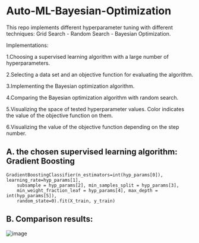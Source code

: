 # Auto-ML-Bayesian-Optimization
This repo implements different hyperparameter tuning with different techniques: Grid Search - Random Search - Bayesian Optimization.

Implementations:

1.Choosing a supervised learning algorithm with a large number of hyperparameters.

2.Selecting a data set and an objective function for evaluating the algorithm.

3.Implementing the Bayesian optimization algorithm.

4.Comparing the Bayesian optimization algorithm with random search.

5.Visualizing the space of tested hyperparameter values. Color indicates the value of the objective function on them.

6.Visualizing the value of the objective function depending on the step number.

## A. the chosen supervised learning algorithm: Gradient Boosting
~~~
GradientBoostingClassifier(n_estimators=int(hyp_params[0]), learning_rate=hyp_params[1],
    subsample = hyp_params[2], min_samples_split = hyp_params[3],
    min_weight_fraction_leaf = hyp_params[4], max_depth = int(hyp_params[5]),
    random_state=0).fit(X_train, y_train)
~~~
## B. Comparison results:

![image](https://github.com/ghfranj/Auto-ML-Bayesian-Optimization/assets/98123238/a9e0885e-434e-4817-b784-6ea4860fb6d2)


